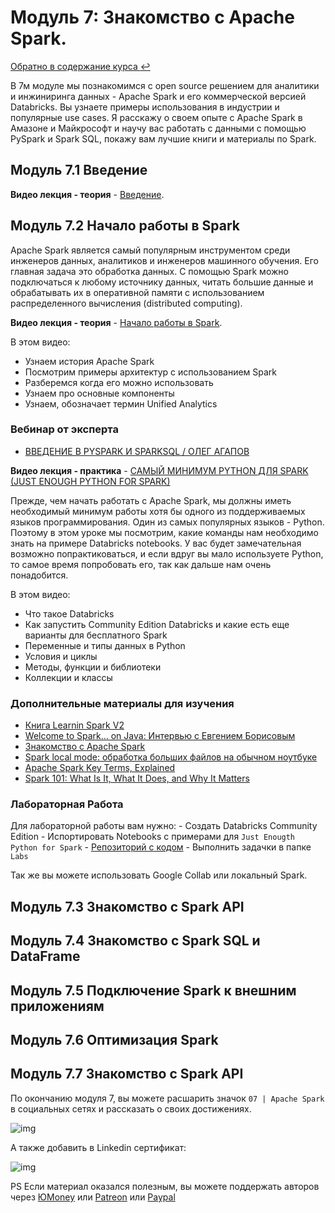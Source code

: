 # Модуль 7: Знакомство с Apache Spark.

[Обратно в содержание курса :leftwards_arrow_with_hook:](https://github.com/Data-Learn/data-engineering/blob/master/DE%20-%20101%20Guide.md) 

В 7м модуле мы познакомимся с open source решением  для аналитики и инжиниринга данных - Apache Spark и его коммерческой версией Databricks. Вы узнаете примеры использования в индустрии и популярные use cases. Я расскажу о своем опыте с Apache Spark в Амазоне и Майкрософт и научу вас работать с данными с помощью PySpark и Spark SQL, покажу вам лучшие книги и материалы по Spark. 

## Модуль 7.1 Введение

**Видео лекция - теория** - [Введение](https://youtu.be/3qhcMVsVc5A). 

## Модуль 7.2 Начало работы в Spark

Apache Spark является самый популярным инструментом среди инженеров данных, аналитиков и инженеров машинного обучения. Его главная задача это обработка данных. С помощью Spark можно подключаться к любому источнику данных, читать большие данные и обрабатывать их в оперативной памяти с использованием распределенного вычисления (distributed computing). 

**Видео лекция - теория** - [Начало работы в Spark](https://youtu.be/Tl9YzC-dQLI). 

В этом видео:
- Узнаем история Apache Spark
- Посмотрим примеры архитектур с использованием Spark
- Разберемся когда его можно использовать
- Узнаем про основные компоненты
- Узнаем, обозначает термин Unified Analytics

### Вебинар от эксперта
- [ВВЕДЕНИЕ В PYSPARK И SPARKSQL / ОЛЕГ АГАПОВ](https://youtu.be/OfS5o8vz-O8)

**Видео лекция - практика** - [САМЫЙ МИНИМУМ PYTHON ДЛЯ SPARK (JUST ENOUGH PYTHON FOR SPARK)](https://youtu.be/ylaby_czbSI)


Прежде, чем начать работать с Apache Spark, мы должны иметь необходимый минимум работы хотя бы одного из поддерживаемых языков программирования. Один из самых популярных языков - Python. Поэтому в этом уроке мы посмотрим, какие команды нам необходимо знать на примере Databricks notebooks. У вас будет замечательная возможно попрактиковаться, и если вдруг вы мало используете Python, то самое время попробовать его, так как дальше нам очень понадобится.

В этом видео:
- Что такое Databricks
- Как запустить Community Edition Databricks и какие есть еще варианты для бесплатного Spark
- Переменные и типы данных в Python
- Условия и циклы
- Методы, функции и библиотеки
- Коллекции и классы

### Дополнительные материалы для изучения
- [Книга Learnin Spark V2](https://pages.databricks.com/rs/094-YMS-629/images/LearningSpark2.0.pdf)
- [Welcome to Spark… on Java: Интервью с Евгением Борисовым](https://habr.com/ru/company/jugru/blog/311146/)
- [Знакомство с Apache Spark](https://habr.com/ru/company/piter/blog/276675/)
- [Spark local mode: обработка больших файлов на обычном ноутбуке](https://habr.com/ru/post/274705/)
- [Apache Spark Key Terms, Explained](https://databricks.com/blog/2016/06/22/apache-spark-key-terms-explained.html)
- [Spark 101: What Is It, What It Does, and Why It Matters](https://developer.hpe.com/blog/spark-101-what-is-it-what-it-does-and-why-it-matters/)

### Лабораторная Работа
Для лабораторной работы вам нужно:
	- Создать Databricks Community Edition
    - Испортировать Notebooks с примерами для `Just Enougth Python for Spark` - [Репозиторий с кодом](https://github.com/databricks-academy/just-enough-python-for-spark)
    - Выполнить задачки в папке `Labs`

Так же вы можете использовать Google Collab или локальный Spark.

## Модуль 7.3 Знакомство с Spark API

## Модуль 7.4 Знакомство с Spark SQL и DataFrame

## Модуль 7.5 Подключение Spark к внешним приложениям

## Модуль 7.6 Оптимизация Spark

## Модуль 7.7 Знакомство с Spark API




По окончанию модуля 7, вы можете расшарить значок `07 | Apache Spark` в социальных сетях и рассказать о своих достижениях. 

![img]()

А также добавить в Linkedin сертификат:

![img]()

PS Если материал оказался полезным, вы можете поддержать авторов через 
[ЮMoney](https://yoomoney.ru/to/4100116864248269) или [Patreon](https://www.patreon.com/dmitryanoshin) или [Paypal](https://paypal.me/dmitryanoshin)
